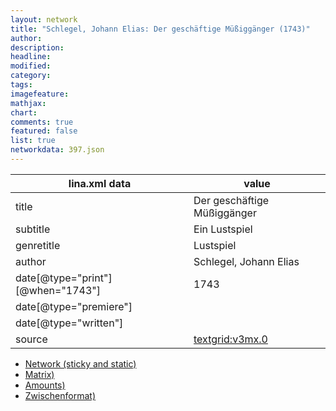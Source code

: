 ```yaml
---
layout: network
title: "Schlegel, Johann Elias: Der geschäftige Müßiggänger (1743)"
author:
description:
headline:
modified:
category:
tags:
imagefeature: 
mathjax: 
chart: 
comments: true
featured: false
list: true
networkdata: 397.json
---
```

lina.xml data  | value
------------- | -------------
title|Der geschäftige Müßiggänger
subtitle|Ein Lustspiel
genretitle|Lustspiel
author|Schlegel, Johann Elias
date[@type="print"][@when="1743"]|1743
date[@type="premiere"]|
date[@type="written"]|
source|[textgrid:v3mx.0](https://textgridlab.org/1.0/tgcrud-public/rest/textgrid:v3mx.0/data)



* [Network (sticky and static)](/linas/network397)
* [Matrix)](/linas/matrix397)
* [Amounts)](/linas/amount397)
* [Zwischenformat)](/linas/lina397 )
